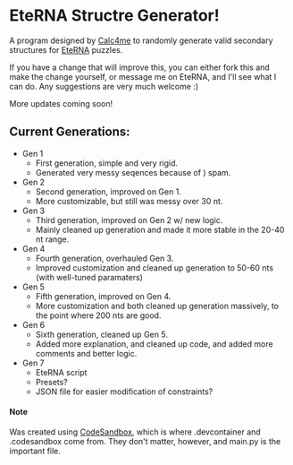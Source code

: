 # EteRNA Structre Generator!

A program designed by [Calc4me](https://eternagame.org/players/460832) to randomly generate valid secondary structures for [EteRNA](https://eternagame.org/) puzzles.

If you have a change that will improve this, you can either fork this and make the change yourself, or message me on EteRNA, and I'll see what I can do. Any suggestions are very much welcome :)

More updates coming soon!

## Current Generations:

- Gen 1
  - First generation, simple and very rigid.
  - Generated very messy seqences because of ) spam.
- Gen 2
  - Second generation, improved on Gen 1.
  - More customizable, but still was messy over 30 nt.
- Gen 3
  - Third generation, improved on Gen 2 w/ new logic.
  - Mainly cleaned up generation and made it more stable in the 20-40 nt range.
- Gen 4
  - Fourth generation, overhauled Gen 3.
  - Improved customization and cleaned up generation to 50-60 nts (with well-tuned paramaters)
- Gen 5
  - Fifth generation, improved on Gen 4.
  - More customization and both cleaned up generation massively, to the point where 200 nts are good.
- Gen 6
  - Sixth generation, cleaned up Gen 5.
  - Added more explanation, and cleaned up code, and added more comments and better logic.
- Gen 7
  - EteRNA script
  - Presets?
  - JSON file for easier modification of constraints?

#### Note

Was created using [CodeSandbox](https://codesandbox.io/), which is where .devcontainer and .codesandbox come from.
They don't matter, however, and main.py is the important file.
